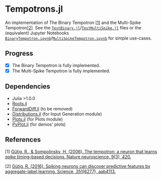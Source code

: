 # Tempotrons.jl
An implementation of The Binary Tempotron [[1](#references)] and the Multi-Spike Tempotron[[2](#references)]. See the [`TestBinary.jl`](https://github.com/bci4cpl/Tempotrons.jl/blob/master/TestBinary.jl)/[`TestMultiSpike.jl`](https://github.com/bci4cpl/Tempotrons.jl/blob/master/TestMultiSpike.jl) files or the (equivalent) Jupyter Notebooks [`BinaryTempotron.ipynb`](https://github.com/bci4cpl/Tempotrons.jl/blob/master/BinaryTempotron.ipynb)/[`MultiSpikeTempotron.ipynb`](https://github.com/bci4cpl/Tempotrons.jl/blob/master/MultiSpikeTempotron.ipynb) for simple use-cases.

## Progress
- [x] The Binary Tempotron is fully implemented.
- [x] The Multi-Spike Tempotron is fully implemented.

## Dependencies
* Julia >1.0.0
* [Roots.jl](https://github.com/JuliaMath/Roots.jl)
* [ForwardDiff.jl](https://github.com/JuliaDiff/ForwardDiff.jl) (to be removed)
* [Distributions.jl](https://github.com/JuliaStats/Distributions.jl) (for Input Generation module)
* [Plots.jl](juliaplots.org) (for Plots module)
* [PyPlot.jl](https://github.com/JuliaPy/PyPlot.jl) (for demos' plots)

## References
[1] [Gütig, R., & Sompolinsky, H. (2006). The tempotron: a neuron that learns spike timing–based decisions. Nature neuroscience, 9(3), 420.](https://www.nature.com/articles/nn1643)

[2] [Gütig, R. (2016). Spiking neurons can discover predictive features by aggregate-label learning. Science, 351(6277), aab4113.](https://science.sciencemag.org/content/351/6277/aab4113)
